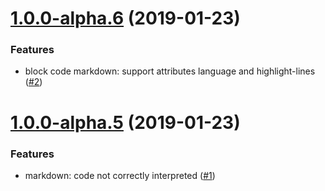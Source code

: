 <a name="1.0.0-alpha.6"></a>
# [1.0.0-alpha.6](https://github.com/deckgo/deckdeckgo-webpack-plugins/compare/v1.0.0-alpha.5...v1.0.0-alpha.6) (2019-01-23)

### Features

* block code markdown: support attributes language and highlight-lines ([#2](https://github.com/deckgo/deckdeckgo-webpack-plugins/issues/2))

<a name="1.0.0-alpha.5"></a>
# [1.0.0-alpha.5](https://github.com/deckgo/deckdeckgo-webpack-plugins/compare/v1.0.0-alpha.4...v1.0.0-alpha.5) (2019-01-23)

### Features

* markdown: code not correctly interpreted ([#1](https://github.com/deckgo/deckdeckgo-webpack-plugins/issues/1))
